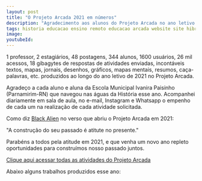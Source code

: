 ```yaml
---
layout: post
title: "O Projeto Arcada 2021 em números"
description: "Agradecimento aos alunos do Projeto Arcada no ano letivo de 2021"
tags: historia educacao ensino remoto educacao arcada website site hibrido jekyll
image:
youtubeId: 
---
```


1 professor, 2 estagiários, 48 postagens, 344 alunos, 1600 usuários, 26 mil acessos, 18 gibagytes de respostas de atividades enviadas, incontáveis textos, mapas, jornais, desenhos, gráficos, mapas mentais, resumos, caça-palavras, etc. produzidos ao longo do ano letivo de 2021 no Projeto Arcada.

Agradeço a cada aluno e aluna da Escola Municipal Ivanira Paisinho (Parnamirim-RN) que navegou nas águas da História esse ano. Acompanhei diariamente em sala de aula, no e-mail, Instagram e Whatsapp o empenho de cada um na realização de cada atividade solicitada.

Como diz [Black Alien](https://0jonjo.github.io/arcada/2021/04/08/para-comecar.html) no verso que abriu o Projeto Arcada em 2021:

"A construção do seu passado é atitute no presente."

Parabéns a todos pela atitude em 2021, e que venha um novo ano repleto oportunidades para construímos nosso passado juntos. 

[Clique aqui acessar todas as atividades do Projeto Arcada](https://0jonjo.github.io/arcada/)

Abaixo alguns trabalhos produzidos esse ano:
